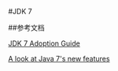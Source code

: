 #JDK 7 


##参考文档

[JDK 7 Adoption Guide](https://docs.oracle.com/javase/7/docs/webnotes/adoptionGuide/index.html)

[A look at Java 7's new features](https://www.oreilly.com/learning/java7-features)